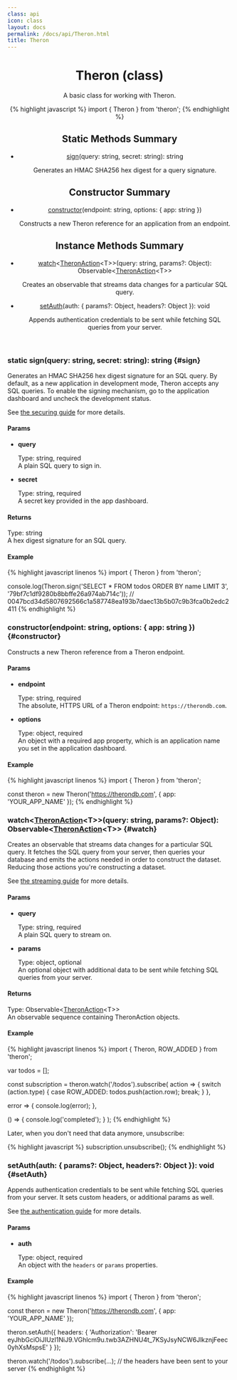 ```yaml
---
class: api
icon: class
layout: docs
permalink: /docs/api/Theron.html
title: Theron
---
```


<header class="summary" markdown="1">

# Theron (class)

A basic class for working with Theron.

{% highlight javascript %}
import { Theron } from 'theron';
{% endhighlight %}

## Static Methods Summary

- [sign](#sign)(query: string, secret: string): string

    Generates an HMAC SHA256 hex digest for a query signature.

## Constructor Summary

- [constructor](#constructor)(endpoint: string, options: { app: string })

    Constructs a new Theron reference for an application from an endpoint.

## Instance Methods Summary

- [watch](#watch)\<[TheronAction](./TheronAction.html)\<T\>\>(query: string, params?: Object): Observable<[TheronAction](./TheronAction.html)\<T\>\>

    Creates an observable that streams data changes for a particular SQL query.

- [setAuth](#setAuth)(auth: { params?: Object, headers?: Object }): void

    Appends authentication credentials to be sent while fetching SQL queries from your server.

</header>

<section class="details" markdown="1">

### static sign(query: string, secret: string): string {#sign}

Generates an HMAC SHA256 hex digest signature for an SQL query. By default, as a
new application in development mode, Theron accepts any SQL queries. To enable
the signing mechanism, go to the application dashboard and uncheck the
development status.

See [the securing guide](../guide/securing-queries.html) for more details.

#### Params

- **query**

    Type: string, required <br>
    A plain SQL query to sign in.

- **secret**

    Type: string, required <br>
    A secret key provided in the app dashboard.

#### Returns

Type: string <br>
A hex digest signature for an SQL query.

#### Example

{% highlight javascript linenos %}
import { Theron } from 'theron';

console.log(Theron.sign('SELECT * FROM todos ORDER BY name LIMIT 3', '79bf7c1df9280b8bbffe26a974ab714c'));
// 0047bcd34d5807692566c1a587748ea193b7daec13b5b07c9b3fca0b2edc2411
{% endhighlight %}

### constructor(endpoint: string, options: { app: string }) {#constructor}

Constructs a new Theron reference from a Theron endpoint.

#### Params

- **endpoint**

    Type: string, required <br>
    The absolute, HTTPS URL of a Theron endpoint: `https://therondb.com`.

- **options**

    Type: object, required <br>
    An object with a required app property, which is an application name you set in the application dashboard.

#### Example

{% highlight javascript linenos %}
import { Theron } from 'theron';

const theron = new Theron('https://therondb.com', { app: 'YOUR_APP_NAME' });
{% endhighlight %}

### watch\<[TheronAction](./TheronAction.html)\<T\>\>(query: string, params?: Object): Observable\<[TheronAction](./TheronAction.html)\<T\>\> {#watch}

Creates an observable that streams data changes for a particular SQL query. It
fetches the SQL query from your server, then queries your database and emits the
actions needed in order to construct the dataset. Reducing those actions you're
constructing a dataset.

See [the streaming guide](../guide/understanding-stream.html) for more details.

#### Params

- **query**

    Type: string, required <br>
    A plain SQL query to stream on.

- **params**

    Type: object, optional <br>
    An optional object with additional data to be sent while fetching SQL queries from your server.

#### Returns

Type: Observable\<[TheronAction](./TheronAction.html)\<T\>\> <br>
An observable sequence containing TheronAction objects.

#### Example

{% highlight javascript linenos %}
import { Theron, ROW_ADDED } from 'theron';

var todos = [];

const subscription = theron.watch('/todos').subscribe(
  action => {
    switch (action.type) {
      case ROW_ADDED:
        todos.push(action.row);
        break;
    }
  },

  error => {
    console.log(error);
  },

  () => {
    console.log('completed');
  }
);
{% endhighlight %}

Later, when you don't need that data anymore, unsubscribe:

{% highlight javascript %}
subscription.unsubscribe();
{% endhighlight %}

### setAuth(auth: { params?: Object, headers?: Object }): void {#setAuth}

Appends authentication credentials to be sent while fetching SQL queries from
your server. It sets custom headers, or additional params as well.

See [the authentication guide](../guide/authenticating-requests.html) for more details.

#### Params

- **auth**

    Type: object, required <br>
    An object with the `headers` or `params` properties.

#### Example

{% highlight javascript linenos %}
import { Theron } from 'theron';

const theron = new Theron('https://therondb.com', { app: 'YOUR_APP_NAME' });

theron.setAuth({
  headers: { 'Authorization': 'Bearer eyJhbGciOiJIUzI1NiJ9.VGhlcm9u.twb3AZHNU4t_7KSyJsyNCW6JlkznjFeec0yhXsMspsE' }
});

theron.watch('/todos').subscribe(...); // the headers have been sent to your server
{% endhighlight %}

</section>
